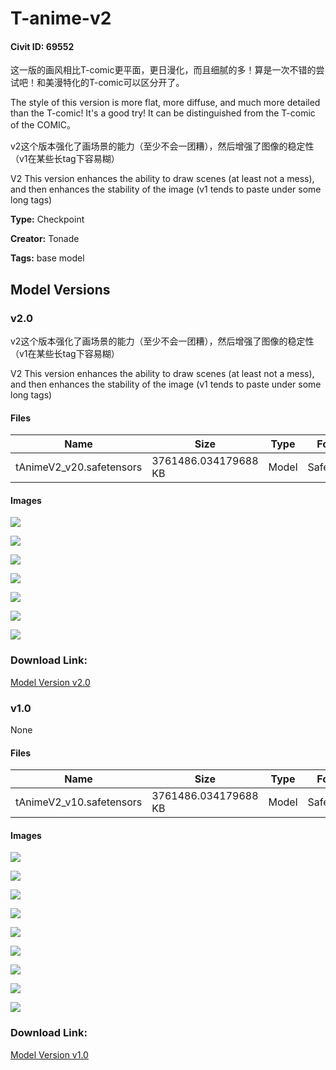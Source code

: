 # T-anime-v2

#### Civit ID: 69552

<p>这一版的画风相比T-comic更平面，更日漫化，而且细腻的多！算是一次不错的尝试吧！和美漫特化的T-comic可以区分开了。</p><p>The style of this version is more flat, more diffuse, and much more detailed than the T-comic! It's a good try! It can be distinguished from the T-comic of the COMIC。</p><p>v2这个版本强化了画场景的能力（至少不会一团糟），然后增强了图像的稳定性（v1在某些长tag下容易糊）</p><p>V2 This version enhances the ability to draw scenes (at least not a mess), and then enhances the stability of the image (v1 tends to paste under some long tags)</p>

**Type:** Checkpoint

**Creator:** Tonade

**Tags:** base model

## Model Versions

### v2.0

<p>v2这个版本强化了画场景的能力（至少不会一团糟），然后增强了图像的稳定性（v1在某些长tag下容易糊）</p><p>V2 This version enhances the ability to draw scenes (at least not a mess), and then enhances the stability of the image (v1 tends to paste under some long tags)</p>

#### Files

| Name | Size | Type | Format | Download Url | AutoV1 | AutoV2 | SHA256 | CRC32 | BLAKE3 |
| --- | --- | --- | --- | --- | --- | --- | --- | --- | --- |
| tAnimeV2_v20.safetensors | 3761486.034179688 KB | Model | SafeTensor | https://civitai.com/api/download/models/75880 | 4305446E | A50FFF6AE4 | A50FFF6AE48B5B210124F0A9A24C194BCDFE572B2372DC5E8981C9B218BA6135 | D2C4FFFA | F1FDEC45F67ABAA175A5BB5B57A8BDC3EC1F03A154A8C7AB81B0978D6E9AF836 |

#### Images

<p><img src="https://image.civitai.com/xG1nkqKTMzGDvpLrqFT7WA/35921271-0efa-4a57-ab62-96801bd6792e/width=450/850840.jpeg" /></p>

<p><img src="https://image.civitai.com/xG1nkqKTMzGDvpLrqFT7WA/b5043451-f9c6-4394-b75a-1b842318dc39/width=450/850842.jpeg" /></p>

<p><img src="https://image.civitai.com/xG1nkqKTMzGDvpLrqFT7WA/5a44ae58-298e-4659-9117-ded3b3ad7019/width=450/850843.jpeg" /></p>

<p><img src="https://image.civitai.com/xG1nkqKTMzGDvpLrqFT7WA/4e77e661-66f7-4456-8159-004347234b7e/width=450/850846.jpeg" /></p>

<p><img src="https://image.civitai.com/xG1nkqKTMzGDvpLrqFT7WA/6d977054-3e71-4010-9fce-e2af17498814/width=450/850841.jpeg" /></p>

<p><img src="https://image.civitai.com/xG1nkqKTMzGDvpLrqFT7WA/d6426604-9705-43d2-be36-0610e2873513/width=450/862983.jpeg" /></p>

<p><img src="https://image.civitai.com/xG1nkqKTMzGDvpLrqFT7WA/744a7521-605c-4588-8dd1-e6779f873089/width=450/863220.jpeg" /></p>

### Download Link:

[Model Version v2.0](https://civitai.com/api/download/models/75880)

### v1.0

None

#### Files

| Name | Size | Type | Format | Download Url | AutoV1 | AutoV2 | SHA256 | CRC32 | BLAKE3 |
| --- | --- | --- | --- | --- | --- | --- | --- | --- | --- |
| tAnimeV2_v10.safetensors | 3761486.034179688 KB | Model | SafeTensor | https://civitai.com/api/download/models/74208 | B7FC91BE | 8C28C4C4D2 | 8C28C4C4D2EB773707F5CB620259B60C9344873DC1FE86932D6758B3B7082324 | 3E4FC352 | 1F672314AEBCE68720EF6E5B4A37C470DC2661DAA1C02085BE986E1471D5BAF1 |

#### Images

<p><img src="https://image.civitai.com/xG1nkqKTMzGDvpLrqFT7WA/26f47191-4d42-4dbf-8e88-5d19293f4462/width=450/829818.jpeg" /></p>

<p><img src="https://image.civitai.com/xG1nkqKTMzGDvpLrqFT7WA/1ba0cf24-3665-47e6-b132-2f269de29908/width=450/829822.jpeg" /></p>

<p><img src="https://image.civitai.com/xG1nkqKTMzGDvpLrqFT7WA/d3508bd1-775d-4d96-8745-7131bfa3df34/width=450/829825.jpeg" /></p>

<p><img src="https://image.civitai.com/xG1nkqKTMzGDvpLrqFT7WA/b148898b-6a12-469b-aa58-9630889136fe/width=450/829831.jpeg" /></p>

<p><img src="https://image.civitai.com/xG1nkqKTMzGDvpLrqFT7WA/8b8ec61e-c531-494c-b9c6-045dbf592807/width=450/829833.jpeg" /></p>

<p><img src="https://image.civitai.com/xG1nkqKTMzGDvpLrqFT7WA/dde61e82-18a0-4226-a2ce-2af6e88c73a7/width=450/829840.jpeg" /></p>

<p><img src="https://image.civitai.com/xG1nkqKTMzGDvpLrqFT7WA/deaa3438-d0fe-4f6e-8b41-5eeb043defe8/width=450/829841.jpeg" /></p>

<p><img src="https://image.civitai.com/xG1nkqKTMzGDvpLrqFT7WA/a01c61b0-28c6-4c40-bf35-41b61d42876d/width=450/829843.jpeg" /></p>

<p><img src="https://image.civitai.com/xG1nkqKTMzGDvpLrqFT7WA/620fb6e2-46dd-43cd-a00e-3a1f3e4f21ce/width=450/829851.jpeg" /></p>

### Download Link:

[Model Version v1.0](https://civitai.com/api/download/models/74208)

